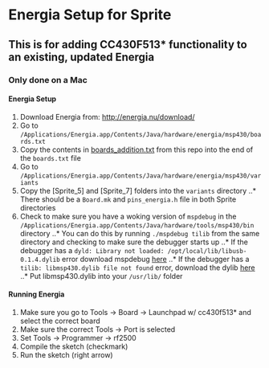 # Energia Setup for Sprite 
## This is for adding CC430F513* functionality to an existing, updated Energia
### Only done on a Mac
#### Energia Setup
1. Download Energia from: http://energia.nu/download/
2. Go to `/Applications/Energia.app/Contents/Java/hardware/energia/msp430/boards.txt`
3. Copy the contents in [boards_addition.txt]() from this repo into the end of the `boards.txt` file
4. Go to `/Applications/Energia.app/Contents/Java/hardware/energia/msp430/variants`
5. Copy the [Sprite_5] and [Sprite_7] folders into the `variants` directory
..* There should be a `Board.mk` and `pins_energia.h` file in both Sprite directories
6. Check to make sure you have a woking version of `mspdebug` in the `/Applications/Energia.app/Contents/Java/hardware/tools/msp430/bin` directory
..* You can do this by running `./mspdebug tilib` from the same directory and checking to make sure the debugger starts up
..* If the debugger has a `dyld: Library not loaded: /opt/local/lib/libusb-0.1.4.dylib` error download mspdebug [here](https://github.com/energia/Energia/files/595237/mspdebug.zip)
..* If the debugger has a `tilib: libmsp430.dylib file not found` error, download the dylib [here](https://github.com/vha3/Sprite-Arduino/blob/master/Contents/Java/mac/tools/msp430/mspdebug/libmsp430.dylib)
..* Put libmsp430.dylib into your `/usr/lib/` folder
#### Running Energia
1. Make sure you go to Tools -> Board -> Launchpad w/ cc430f513* and select the correct board
2. Make sure the correct Tools -> Port is selected
3. Set Tools -> Programmer -> rf2500
4. Compile the sketch (checkmark)
5. Run the sketch (right arrow)


